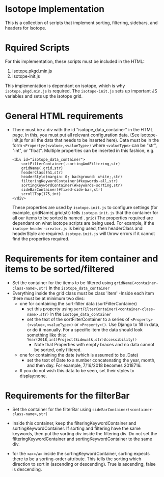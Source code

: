 # Isotope Implementation
This is a collection of scripts that implement sorting, filtering, sidebars, and headers for Isotope.

# Rquired Scripts
For this implementation, these scripts must be included in the HTML:
1. isotope.pkgd.min.js
2. isotope-init.js

This implementation is dependant on isotope, which is why ```isotope.pkgd.min.js``` is required. The ```isotope-init.js``` sets up important JS variables and sets up the isotope grid.

# General HTML requirements
- There must be a div with the id "isotope_data_container" in the HTML page. In this, you must put all relevant configuration data. 
(See isotope-init.js for all the data that needs to be inserted here). 
Data must be in the form ```<Property>(<value>,<valueType>)``` where ```<valueType>``` can be "str", "int", or "float".
Multiple properties can be inserted in this fashion, e.g.
    ```
    <div id="isotope_data_container">
        sortFilterContainer(.sortingAndFiltering,str)
        gridName(.grid,str)
        headerClass(h1,str)
        headerStyle(margin: 0; background: white;,str)
        filteringKeywordContainer(#keywords-all,str)
        sortingKeywordContainer(#keywords-sorting,str)
        sideBarContainer(#fixed-side-bar,str)
        scrollTop(175,int)
    </div>
    ```
    These properties are used by ```isotope.init.js``` to configure settings 
    (for example, gridName(.grid,str) tells ```isotope.init.js``` that the container for 
    all our items to be sorted is named ```.grid```)
    The properties required are dependant on what isotope scripts are being used.
    For example, if the ```isotope-header-creator.js``` is being used, then headerClass and headerStyle are required.
    ```isotope.init.js``` will throw errors if it cannot find the properties required.

# Requirements for item container and items to be sorted/filtered
- Set the container for the items to be filtered using 
```gridName(<container-class-name>,str)``` in the ```isotope_data_container```
- Everything inside the grid class must be class 'item'
-Inside each item there must be at minimum two divs:
   - one for containing the sort-filter data (sortFilterContainer)
     - set this property using ```sortFilterContainer(<container-class-name>,str)``` in the ```isotope_data_container```
     - set the text of the sortFilterContainer to a series of ```<Property>(<value>,<valueType>)``` or ```<Property>()```.
       Use Django to fill in data, or do it manually. 
       For a specific item the data should look something like this: 
       ```Year(2018,int)Project(Sidewalk,str)Accessibility()```
        - Note that Properties with empty braces and no data cannot be sorted, only filtered.
   - one for containing the date (which is assumed to be .Date)
     - set the text of Date to a number concatenating the year, month, and then day. For example, 7/16/2018 becomes 2018716.
   - If you do not wish this data to be seen, set their styles to display:none.

# Requirements for the filterBar
- Set the container for the filterBar using
```sideBarContainer(<container-class-name>,str)```
- Inside this container, keep the filteringKeywordContainer and sortingKeywordContainer. 
If sorting and filtering have the same keywords, then put the sorting div inside the filtering div. 
Do not set the filteringKeywordContainer and sortingKeywordContainer to the same div.

- for the ```<a></a>``` inside the sortingKeywordContainer, sorting expects there to be a sorting-order attribute.
This tells the sorting which direction to sort in (ascending or descending). True is ascending, false is descending.